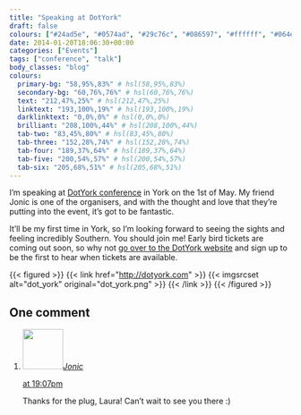 ```yaml
---
title: "Speaking at DotYork"
draft: false
colours: ["#24ad5e", "#0574ad", "#29c76c", "#086597", "#ffffff", "#064e74", "#3dafe9"]
date: 2014-01-20T18:06:30+00:00
categories: ["Events"]
tags: ["conference", "talk"]
body_classes: "blog"
colours:
  primary-bg: "58,95%,83%" # hsl(58,95%,83%)
  secondary-bg: "60,76%,76%" # hsl(60,76%,76%)
  text: "212,47%,25%" # hsl(212,47%,25%)
  linktext: "193,100%,19%" # hsl(193,100%,19%)
  darklinktext: "0,0%,0%" # hsl(0,0%,0%)
  brilliant: "208,100%,44%" # hsl(208,100%,44%)
  tab-two: "83,45%,80%" # hsl(83,45%,80%)
  tab-three: "152,28%,74%" # hsl(152,28%,74%)
  tab-four: "189,37%,64%" # hsl(189,37%,64%)
  tab-five: "200,54%,57%" # hsl(200,54%,57%)
  tab-six: "205,68%,51%" # hsl(205,68%,51%)
---
```


I’m speaking at [DotYork conference](http://dotyork.com) in York on the 1st of May. My friend Jonic is one of the organisers, and with the thought and love that they’re putting into the event, it’s got to be fantastic.

It’ll be my first time in York, so I’m looking forward to seeing the sights and feeling incredibly Southern. You should join me! Early bird tickets are coming out soon, so why not [go over to the DotYork website](http://dotyork.com) and sign up to be the first to hear when tickets are available.

{{< figured >}}
  {{< link href="http://dotyork.com" >}}
  	{{< imgsrcset alt="dot_york" original="dot_york.png" >}}
  {{< /link >}}
{{< /figured >}}

## One comment

<ol class="commentlist">
	<li class="comment even thread-even depth-1" id="li-comment-8994">
			<div class="comment-author vcard">
			<img alt='' src='https://secure.gravatar.com/avatar/576951f66442b28f0dded221a59af51c?s=72&amp;d=mm&amp;r=g' srcset='https://secure.gravatar.com/avatar/576951f66442b28f0dded221a59af51c?s=144&amp;d=mm&amp;r=g 2x' class='avatar avatar-72 photo' height='72' width='72' /><cite class="fn"><a href='http://dotyork.com' rel='external nofollow' class='url'>Jonic</a></cite>
				<aside class="comment-meta commentmetadata"><p><a href="#comment-8994"><time datetime="2014-01-27T19:07:34+00:00" pubdate class="published">
		 at <span class="hours">19:07pm</span></time></a></p>
	</aside>
	</div>
	<div class="comment-entry">
		Thanks for the plug, Laura! Can’t wait to see you there :)
	</div>
</li>
</ol>
